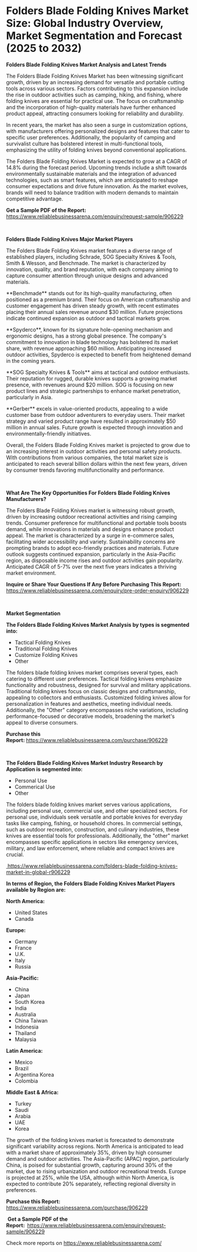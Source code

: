 <p><h1>Folders Blade Folding Knives Market Size: Global Industry Overview, Market Segmentation and Forecast (2025 to 2032)</h1></p><p><strong>Folders Blade Folding Knives Market Analysis and Latest Trends</strong></p>
<p><p>The Folders Blade Folding Knives Market has been witnessing significant growth, driven by an increasing demand for versatile and portable cutting tools across various sectors. Factors contributing to this expansion include the rise in outdoor activities such as camping, hiking, and fishing, where folding knives are essential for practical use. The focus on craftsmanship and the incorporation of high-quality materials have further enhanced product appeal, attracting consumers looking for reliability and durability.</p><p>In recent years, the market has also seen a surge in customization options, with manufacturers offering personalized designs and features that cater to specific user preferences. Additionally, the popularity of camping and survivalist culture has bolstered interest in multi-functional tools, emphasizing the utility of folding knives beyond conventional applications.</p><p>The Folders Blade Folding Knives Market is expected to grow at a CAGR of 14.8% during the forecast period. Upcoming trends include a shift towards environmentally sustainable materials and the integration of advanced technologies, such as smart features, which are anticipated to reshape consumer expectations and drive future innovation. As the market evolves, brands will need to balance tradition with modern demands to maintain competitive advantage.</p></p>
<p><strong>Get a Sample PDF of the Report:&nbsp;</strong> <a href="https://www.reliablebusinessarena.com/enquiry/request-sample/906229?utm_campaign=2189&utm_medium=2&utm_source=Github&utm_content=ia&utm_term=21032025&utm_id=folders-blade-folding-knives">https://www.reliablebusinessarena.com/enquiry/request-sample/906229</a></p>
<p>&nbsp;</p>
<p><strong>Folders Blade Folding Knives Major Market Players</strong></p>
<p><p>The Folders Blade Folding Knives market features a diverse range of established players, including Schrade, SOG Specialty Knives & Tools, Smith & Wesson, and Benchmade. The market is characterized by innovation, quality, and brand reputation, with each company aiming to capture consumer attention through unique designs and advanced materials.</p><p>**Benchmade** stands out for its high-quality manufacturing, often positioned as a premium brand. Their focus on American craftsmanship and customer engagement has driven steady growth, with recent estimates placing their annual sales revenue around $30 million. Future projections indicate continued expansion as outdoor and tactical markets grow.</p><p>**Spyderco**, known for its signature hole-opening mechanism and ergonomic designs, has a strong global presence. The company's commitment to innovation in blade technology has bolstered its market share, with revenue approaching $60 million. Anticipating increased outdoor activities, Spyderco is expected to benefit from heightened demand in the coming years.</p><p>**SOG Specialty Knives & Tools** aims at tactical and outdoor enthusiasts. Their reputation for rugged, durable knives supports a growing market presence, with revenues around $20 million. SOG is focusing on new product lines and strategic partnerships to enhance market penetration, particularly in Asia.</p><p>**Gerber** excels in value-oriented products, appealing to a wide customer base from outdoor adventurers to everyday users. Their market strategy and varied product range have resulted in approximately $50 million in annual sales. Future growth is expected through innovation and environmentally-friendly initiatives.</p><p>Overall, the Folders Blade Folding Knives market is projected to grow due to an increasing interest in outdoor activities and personal safety products. With contributions from various companies, the total market size is anticipated to reach several billion dollars within the next few years, driven by consumer trends favoring multifunctionality and performance.</p></p>
<p>&nbsp;</p>
<p><strong>What Are The Key Opportunities For Folders Blade Folding Knives Manufacturers?</strong></p>
<p><p>The Folders Blade Folding Knives market is witnessing robust growth, driven by increasing outdoor recreational activities and rising camping trends. Consumer preference for multifunctional and portable tools boosts demand, while innovations in materials and designs enhance product appeal. The market is characterized by a surge in e-commerce sales, facilitating wider accessibility and variety. Sustainability concerns are prompting brands to adopt eco-friendly practices and materials. Future outlook suggests continued expansion, particularly in the Asia-Pacific region, as disposable income rises and outdoor activities gain popularity. Anticipated CAGR of 5-7% over the next five years indicates a thriving market environment.</p></p>
<p><strong>Inquire or Share Your Questions If Any Before Purchasing This Report:</strong> <a href="https://www.reliablebusinessarena.com/enquiry/pre-order-enquiry/906229?utm_campaign=2189&utm_medium=2&utm_source=Github&utm_content=ia&utm_term=21032025&utm_id=folders-blade-folding-knives">https://www.reliablebusinessarena.com/enquiry/pre-order-enquiry/906229</a></p>
<p>&nbsp;</p>
<p><strong>Market Segmentation</strong></p>
<p><strong>The Folders Blade Folding Knives Market Analysis by types is segmented into:</strong></p>
<p><ul><li>Tactical Folding Knives</li><li>Traditional Folding Knives</li><li>Customize Folding Knives</li><li>Other</li></ul></p>
<p><p>The folders blade folding knives market comprises several types, each catering to different user preferences. Tactical folding knives emphasize functionality and robustness, designed for survival and military applications. Traditional folding knives focus on classic designs and craftsmanship, appealing to collectors and enthusiasts. Customized folding knives allow for personalization in features and aesthetics, meeting individual needs. Additionally, the "Other" category encompasses niche variations, including performance-focused or decorative models, broadening the market's appeal to diverse consumers.</p></p>
<p><strong>Purchase this Report:&nbsp;</strong><a href="https://www.reliablebusinessarena.com/purchase/906229?utm_campaign=2189&utm_medium=2&utm_source=Github&utm_content=ia&utm_term=21032025&utm_id=folders-blade-folding-knives">https://www.reliablebusinessarena.com/purchase/906229</a></p>
<p>&nbsp;</p>
<p><strong>The Folders Blade Folding Knives Market Industry Research by Application is segmented into:</strong></p>
<p><ul><li>Personal Use</li><li>Commerical Use</li><li>Other</li></ul></p>
<p><p>The folders blade folding knives market serves various applications, including personal use, commercial use, and other specialized sectors. For personal use, individuals seek versatile and portable knives for everyday tasks like camping, fishing, or household chores. In commercial settings, such as outdoor recreation, construction, and culinary industries, these knives are essential tools for professionals. Additionally, the "other" market encompasses specific applications in sectors like emergency services, military, and law enforcement, where reliable and compact knives are crucial.</p></p>
<p><a href="https://www.reliablebusinessarena.com/folders-blade-folding-knives-market-in-global-r906229?utm_campaign=2189&utm_medium=2&utm_source=Github&utm_content=ia&utm_term=21032025&utm_id=folders-blade-folding-knives">&nbsp;https://www.reliablebusinessarena.com/folders-blade-folding-knives-market-in-global-r906229</a></p>
<p><strong>In terms of Region, the Folders Blade Folding Knives Market Players available by Region are:</strong></p>
<p>
    <p> <strong> North America: </strong>
        <ul>
            <li>United States</li>
            <li>Canada</li>
        </ul>
        </p> 
    <p> <strong> Europe: </strong>
        <ul>
            <li>Germany</li>
            <li>France</li>
            <li>U.K.</li>
            <li>Italy</li>
            <li>Russia</li>
        </ul>
        </p> 
    <p> <strong> Asia-Pacific: </strong>
        <ul>
            <li>China</li>
            <li>Japan</li>
            <li>South Korea</li>
            <li>India</li>
            <li>Australia</li>
            <li>China Taiwan</li>
            <li>Indonesia</li>
            <li>Thailand</li>
            <li>Malaysia</li>
        </ul>
        </p> 
    <p> <strong> Latin America: </strong>
        <ul>
            <li>Mexico</li>
            <li>Brazil</li>
            <li>Argentina Korea</li>
            <li>Colombia</li>
        </ul>
        </p> 
    <p> <strong> Middle East & Africa: </strong>
        <ul>
            <li>Turkey</li>
            <li>Saudi</li>
            <li>Arabia</li>
            <li>UAE</li>
            <li>Korea</li>
        </ul>
    </p>
    </p>
<p><p>The growth of the folding knives market is forecasted to demonstrate significant variability across regions. North America is anticipated to lead with a market share of approximately 35%, driven by high consumer demand and outdoor activities. The Asia-Pacific (APAC) region, particularly China, is poised for substantial growth, capturing around 30% of the market, due to rising urbanization and outdoor recreational trends. Europe is projected at 25%, while the USA, although within North America, is expected to contribute 20% separately, reflecting regional diversity in preferences.</p></p>
<p><strong>Purchase this Report: </strong><a href="https://www.reliablebusinessarena.com/purchase/906229?utm_campaign=2189&utm_medium=2&utm_source=Github&utm_content=ia&utm_term=21032025&utm_id=folders-blade-folding-knives">https://www.reliablebusinessarena.com/purchase/906229</a></p>
<p>&nbsp;<strong>Get a Sample PDF of the Report:&nbsp;&nbsp;</strong><a href="https://www.reliablebusinessarena.com/enquiry/request-sample/906229?utm_campaign=2189&utm_medium=2&utm_source=Github&utm_content=ia&utm_term=21032025&utm_id=folders-blade-folding-knives">https://www.reliablebusinessarena.com/enquiry/request-sample/906229</a></p>
<p><strong></strong></p>
<p>Check more reports on <a href="https://www.reliablebusinessarena.com/?utm_campaign=2189&utm_medium=2&utm_source=Github&utm_content=ia&utm_term=21032025&utm_id=folders-blade-folding-knives">https://www.reliablebusinessarena.com/</a></p>